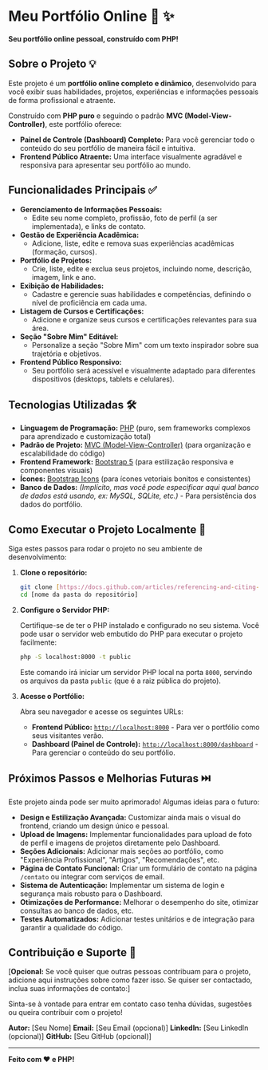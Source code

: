 # Meu Portfólio Online 🚀 ✨

**Seu portfólio online pessoal, construído com PHP!**


## Sobre o Projeto 💡

Este projeto é um **portfólio online completo e dinâmico**, desenvolvido para você exibir suas habilidades, projetos, experiências e informações pessoais de forma profissional e atraente.

Construído com **PHP puro** e seguindo o padrão **MVC (Model-View-Controller)**, este portfólio oferece:

*   **Painel de Controle (Dashboard) Completo:** Para você gerenciar todo o conteúdo do seu portfólio de maneira fácil e intuitiva.
*   **Frontend Público Atraente:** Uma interface visualmente     agradável e responsiva para apresentar seu portfólio ao mundo.

## Funcionalidades Principais ✅

*   **Gerenciamento de Informações Pessoais:**
    *   Edite seu nome completo, profissão, foto de perfil (a ser implementada), e links de contato.
*   **Gestão de Experiência Acadêmica:**
    *   Adicione, liste, edite e remova suas experiências acadêmicas (formação, cursos).
*   **Portfólio de Projetos:**
    *   Crie, liste, edite e exclua seus projetos, incluindo nome, descrição, imagem, link e ano.
*   **Exibição de Habilidades:**
    *   Cadastre e gerencie suas habilidades e competências, definindo o nível de proficiência em cada uma.
*   **Listagem de Cursos e Certificações:**
    *   Adicione e organize seus cursos e certificações relevantes para sua área.
*   **Seção "Sobre Mim" Editável:**
    *   Personalize a seção "Sobre Mim" com um texto inspirador sobre sua trajetória e objetivos.
*   **Frontend Público Responsivo:**
    *   Seu portfólio será acessível e visualmente adaptado para diferentes dispositivos (desktops, tablets e celulares).

## Tecnologias Utilizadas 🛠️

*   **Linguagem de Programação:** [PHP](https://www.php.net/) (puro, sem frameworks complexos para aprendizado e customização total)
*   **Padrão de Projeto:** [MVC (Model-View-Controller)](https://pt.wikipedia.org/wiki/MVC) (para organização e escalabilidade do código)
*   **Frontend Framework:** [Bootstrap 5](https://getbootstrap.com/) (para estilização responsiva e componentes visuais)
*   **Ícones:** [Bootstrap Icons](https://icons.getbootstrap.com/) (para ícones vetoriais bonitos e consistentes)
*   **Banco de Dados:**  *(Implícito, mas você pode especificar aqui qual banco de dados está usando, ex: MySQL, SQLite, etc.)* -  Para persistência dos dados do portfólio.

## Como Executar o Projeto Localmente 🚀

Siga estes passos para rodar o projeto no seu ambiente de desenvolvimento:

1.  **Clone o repositório:**

    ```bash
    git clone [https://docs.github.com/articles/referencing-and-citing-content](https://docs.github.com/articles/referencing-and-citing-content)
    cd [nome da pasta do repositório]
    ```

2.  **Configure o Servidor PHP:**

    Certifique-se de ter o PHP instalado e configurado no seu sistema.  Você pode usar o servidor web embutido do PHP para executar o projeto facilmente:

    ```bash
    php -S localhost:8000 -t public
    ```

    Este comando irá iniciar um servidor PHP local na porta `8000`, servindo os arquivos da pasta `public` (que é a raiz pública do projeto).

3.  **Acesse o Portfólio:**

    Abra seu navegador e acesse os seguintes URLs:

    *   **Frontend Público:**  [`http://localhost:8000`](http://localhost:8000) - Para ver o portfólio como seus visitantes verão.
    *   **Dashboard (Painel de Controle):** [`http://localhost:8000/dashboard`](http://localhost:8000/dashboard) - Para gerenciar o conteúdo do seu portfólio.

## Próximos Passos e Melhorias Futuras ⏭️

Este projeto ainda pode ser muito aprimorado! Algumas ideias para o futuro:

*   **Design e Estilização Avançada:**  Customizar ainda mais o visual do frontend, criando um design único e pessoal.
*   **Upload de Imagens:**  Implementar funcionalidades para upload de foto de perfil e imagens de projetos diretamente pelo Dashboard.
*   **Seções Adicionais:**  Adicionar mais seções ao portfólio, como "Experiência Profissional", "Artigos", "Recomendações", etc.
*   **Página de Contato Funcional:**  Criar um formulário de contato na página `/contato` ou integrar com serviços de email.
*   **Sistema de Autenticação:**  Implementar um sistema de login e segurança mais robusto para o Dashboard.
*   **Otimizações de Performance:**  Melhorar o desempenho do site, otimizar consultas ao banco de dados, etc.
*   **Testes Automatizados:**  Adicionar testes unitários e de integração para garantir a qualidade do código.

## Contribuição e Suporte 🤝

[**Opcional:** Se você quiser que outras pessoas contribuam para o projeto, adicione aqui instruções sobre como fazer isso. Se quiser ser contactado, inclua suas informações de contato:]

Sinta-se à vontade para entrar em contato caso tenha dúvidas, sugestões ou queira contribuir com o projeto!

**Autor:** [Seu Nome]
**Email:** [Seu Email (opcional)]
**LinkedIn:** [Seu LinkedIn (opcional)]
**GitHub:** [Seu GitHub (opcional)]

---

**Feito com ❤️ e PHP!**
